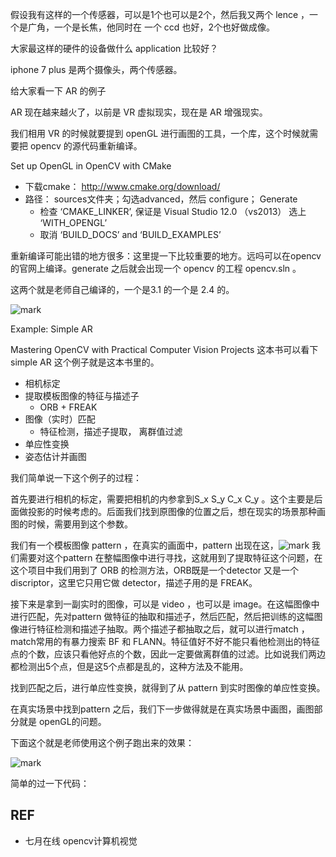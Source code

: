 

假设我有这样的一个传感器，可以是1个也可以是2个，然后我又两个 lence ，一个是广角，一个是长焦，他同时在 一个 ccd 也好，2个也好做成像。

大家最这样的硬件的设备做什么 application 比较好？

iphone 7 plus 是两个摄像头，两个传感器。

给大家看一下 AR 的例子


AR 现在越来越火了，以前是 VR 虚拟现实，现在是 AR 增强现实。

我们相用 VR 的时候就要提到 openGL 进行画图的工具，一个库，这个时候就需要把 opencv 的源代码重新编译。

Set up OpenGL in OpenCV with CMake
- 下载cmake： http://www.cmake.org/download/
- 路径： sources文件夹；勾选advanced，然后
configure； Generate
    - 检查 ‘CMAKE_LINKER’, 保证是 Visual Studio 12.0 （vs2013）
    选上 ‘WITH_OPENGL’
    - 取消 ‘BUILD_DOCS’ and ‘BUILD_EXAMPLES’

重新编译可能出错的地方很多：这里提一下比较重要的地方。远吗可以在opencv 的官网上编译。generate 之后就会出现一个 opencv 的工程 opencv.sln 。

这两个就是老师自己编译的，一个是3.1 的一个是 2.4 的。

![mark](http://pacdb2bfr.bkt.clouddn.com/blog/image/180811/7C5KJ85d10.png?imageslim)



Example: Simple AR

Mastering OpenCV with Practical Computer Vision Projects 这本书可以看下 simple AR 这个例子就是这本书里的。

- 相机标定
- 提取模板图像的特征与描述子
    - ORB + FREAK
- 图像（实时）匹配
    - 特征检测，描述子提取， 离群值过滤
- 单应性变换
- 姿态估计并画图


我们简单说一下这个例子的过程：


首先要进行相机的标定，需要把相机的内参拿到S_x S_y C_x C_y 。这个主要是后面做投影的时候考虑的。后面我们找到原图像的位置之后，想在现实的场景那种画图的时候，需要用到这个参数。

我们有一个模板图像 pattern ，在真实的画面中，pattern 出现在这，![mark](http://pacdb2bfr.bkt.clouddn.com/blog/image/180811/gAF94Kif3e.png?imageslim)
我们需要对这个pattern 在整幅图像中进行寻找，这就用到了提取特征这个问题，在这个项目中我们用到了 ORB 的检测方法，ORB既是一个detector 又是一个discriptor，这里它只用它做 detector，描述子用的是 FREAK。

接下来是拿到一副实时的图像，可以是 video ，也可以是 image。在这幅图像中进行匹配，先对pattern 做特征的抽取和描述子，然后匹配，然后把训练的这幅图像进行特征检测和描述子抽取。两个描述子都抽取之后，就可以进行match ，match常用的有暴力搜索 BF 和 FLANN。特征值好不好不能只看他检测出的特征点的个数，应该只看他好点的个数，因此一定要做离群值的过滤。比如说我们两边都检测出5个点，但是这5个点都是乱的，这种方法及不能用。

找到匹配之后，进行单应性变换，就得到了从 pattern 到实时图像的单应性变换。

在真实场景中找到pattern 之后，我们下一步做得就是在真实场景中画图，画图部分就是 openGL的问题。


下面这个就是老师使用这个例子跑出来的效果：

![mark](http://pacdb2bfr.bkt.clouddn.com/blog/image/180811/C2clK0AF0m.png?imageslim)


简单的过一下代码：





## REF

- 七月在线 opencv计算机视觉
